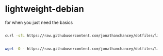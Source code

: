 # lightweight-debian

for when you just need the basics

```bash

curl -sfL https://raw.githubusercontent.com/jonathanchancey/dotfiles/lightweight-debian/run.sh | bash -

```

```bash

wget -O - https://raw.githubusercontent.com/jonathanchancey/dotfiles/lightweight-debian/run.sh | bash -
```